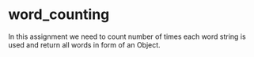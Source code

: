 # word_counting
In this assignment we need to count number of times each word string is used and return all words in form of an Object. 

